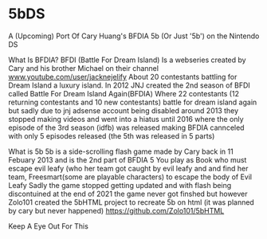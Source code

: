 # 5bDS
A (Upcoming) Port Of Cary Huang's BFDIA 5b (Or Just '5b') on the Nintendo DS 

What Is BFDIA?
BFDI (Battle For Dream Island) Is a webseries created by Cary and his brother Michael on their channel www.youtube.com/user/jacknejelify About 20 contestants battling for Dream Island a luxury island.
In 2012 JNJ created the 2nd season of BFDI called Battle For Dream Island Again(BFDIA) Where 22 contestants (12 returning contestants and 10 new contestants) battle for dream island again but sadly due to jnj adsense account being disabled around 2013 they stopped making videos and went into a hiatus until 2016 where the only episode of the 3rd season (idfb) was released making BFDIA cannceled with only 5 episodes released (the 5th was released in  5 parts)

What is 5b
5b is a side-scrolling flash game made by Cary back in 11 Febuary 2013 and is the 2nd part of BFDIA 5
You play as Book who must escape evil leafy (who her team got caught by evil leafy and  and find her team, Freesmart(some are playable characters) to escape the body of Evil Leafy
Sadly the game stopped getting updated and with flash being discontuined at the end of 2021 the game never got finshed but however Zolo101 created the 5bHTML project to recreate 5b on html (it was planned by cary but never happened) https://github.com/Zolo101/5bHTML

Keep A Eye Out For This

